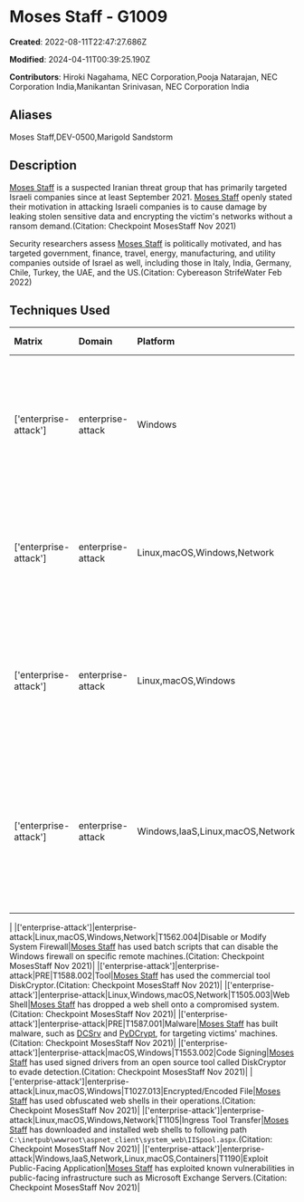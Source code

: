 # Moses Staff - G1009

**Created**: 2022-08-11T22:47:27.686Z

**Modified**: 2024-04-11T00:39:25.190Z

**Contributors**: Hiroki Nagahama, NEC Corporation,Pooja Natarajan, NEC Corporation India,Manikantan Srinivasan, NEC Corporation India

## Aliases

Moses Staff,DEV-0500,Marigold Sandstorm

## Description

[Moses Staff](https://attack.mitre.org/groups/G1009) is a suspected Iranian threat group that has primarily targeted Israeli companies since at least September 2021. [Moses Staff](https://attack.mitre.org/groups/G1009) openly stated their motivation in attacking Israeli companies is to cause damage by leaking stolen sensitive data and encrypting the victim's networks without a ransom demand.(Citation: Checkpoint MosesStaff Nov 2021) 

Security researchers assess [Moses Staff](https://attack.mitre.org/groups/G1009) is politically motivated, and has targeted government, finance, travel, energy, manufacturing, and utility companies outside of Israel as well, including those in Italy, India, Germany, Chile, Turkey, the UAE, and the US.(Citation: Cybereason StrifeWater Feb 2022)

## Techniques Used

|Matrix|Domain|Platform|Technique ID|Technique Name|Use|
| :---| :---| :---| :---| :---| :---|
|['enterprise-attack']|enterprise-attack|Windows|T1021.002|SMB/Windows Admin Shares|[Moses Staff](https://attack.mitre.org/groups/G1009) has used batch scripts that can enable SMB on a compromised host.(Citation: Checkpoint MosesStaff Nov 2021)|
|['enterprise-attack']|enterprise-attack|Linux,macOS,Windows,Network|T1016|System Network Configuration Discovery|[Moses Staff](https://attack.mitre.org/groups/G1009) has collected the domain name of a compromised network.(Citation: Checkpoint MosesStaff Nov 2021)|
|['enterprise-attack']|enterprise-attack|Linux,macOS,Windows|T1087.001|Local Account|[Moses Staff](https://attack.mitre.org/groups/G1009) has collected the administrator username from a compromised host.(Citation: Checkpoint MosesStaff Nov 2021)|
|['enterprise-attack']|enterprise-attack|Windows,IaaS,Linux,macOS,Network|T1082|System Information Discovery|[Moses Staff](https://attack.mitre.org/groups/G1009) collected information about the infected host, including the machine names and OS architecture.(Citation: Checkpoint MosesStaff Nov 2021)
|
|['enterprise-attack']|enterprise-attack|Linux,macOS,Windows,Network|T1562.004|Disable or Modify System Firewall|[Moses Staff](https://attack.mitre.org/groups/G1009) has used batch scripts that can disable the Windows firewall on specific remote machines.(Citation: Checkpoint MosesStaff Nov 2021)|
|['enterprise-attack']|enterprise-attack|PRE|T1588.002|Tool|[Moses Staff](https://attack.mitre.org/groups/G1009) has used the commercial tool DiskCryptor.(Citation: Checkpoint MosesStaff Nov 2021)|
|['enterprise-attack']|enterprise-attack|Linux,Windows,macOS,Network|T1505.003|Web Shell|[Moses Staff](https://attack.mitre.org/groups/G1009) has dropped a web shell onto a compromised system.(Citation: Checkpoint MosesStaff Nov 2021)|
|['enterprise-attack']|enterprise-attack|PRE|T1587.001|Malware|[Moses Staff](https://attack.mitre.org/groups/G1009) has built malware, such as [DCSrv](https://attack.mitre.org/software/S1033) and [PyDCrypt](https://attack.mitre.org/software/S1032), for targeting victims' machines.(Citation: Checkpoint MosesStaff Nov 2021)|
|['enterprise-attack']|enterprise-attack|macOS,Windows|T1553.002|Code Signing|[Moses Staff](https://attack.mitre.org/groups/G1009) has used signed drivers from an open source tool called DiskCryptor to evade detection.(Citation: Checkpoint MosesStaff Nov 2021)|
|['enterprise-attack']|enterprise-attack|Linux,macOS,Windows|T1027.013|Encrypted/Encoded File|[Moses Staff](https://attack.mitre.org/groups/G1009) has used obfuscated web shells in their operations.(Citation: Checkpoint MosesStaff Nov 2021)|
|['enterprise-attack']|enterprise-attack|Linux,macOS,Windows,Network|T1105|Ingress Tool Transfer|[Moses Staff](https://attack.mitre.org/groups/G1009) has downloaded and installed web shells to following path <code>C:\inetpub\wwwroot\aspnet_client\system_web\IISpool.aspx</code>.(Citation: Checkpoint MosesStaff Nov 2021)|
|['enterprise-attack']|enterprise-attack|Windows,IaaS,Network,Linux,macOS,Containers|T1190|Exploit Public-Facing Application|[Moses Staff](https://attack.mitre.org/groups/G1009) has exploited known vulnerabilities in public-facing infrastructure such as Microsoft Exchange Servers.(Citation: Checkpoint MosesStaff Nov 2021)|
